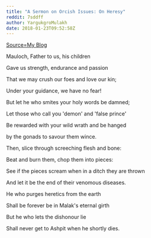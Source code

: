 ```yaml
---
title: "A Sermon on Orcish Issues: On Heresy"
reddit: 7sddff
author: YargukgroMulakh
date: 2018-01-23T09:52:58Z
---
```


[Source=My Blog](http://the-golzarga-ornim.blogspot.co.uk/2018/01/a-sermon-on-orcish-issues-on-heresy.html)

Mauloch, Father to us, his children

Gave us strength, endurance and passion

That we may crush our foes and love our kin;

Under your guidance, we have no fear!


But let he who smites your holy words be damned;

Let those who call you 'demon' and 'false prince'

Be rewarded with your wild wrath and be hanged

by the gonads to savour them wince.

Then, slice through screeching flesh and bone:

Beat and burn them, chop them into pieces:

See if the pieces scream when in a ditch they are thrown

And let it be the end of their venomous diseases.

He who purges heretics from the earth

Shall be forever be in Malak's eternal girth

But he who lets the dishonour lie

Shall never get to Ashpit when he shortly dies. 
